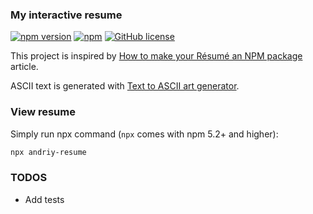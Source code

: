 ### My interactive resume

[![npm version](https://img.shields.io/npm/v/andriy-resume.svg?style=flat)](https://www.npmjs.com/package/andriy-resume)
[![npm](https://img.shields.io/npm/dt/andriy-resume.svg)](https://npm-stat.com/charts.html?package=andriy-resume)
[![GitHub license](https://img.shields.io/badge/License-MIT-yellow.svg)](https://github.com/andriy101/andriy-resume/blob/master/LICENSE)


This project is inspired by [How to make your Résumé an NPM package](https://blog.usejournal.com/how-to-make-your-r%C3%A9sum%C3%A9-an-npm-package-fc5d6b6a3fbd) article.

ASCII text is generated with [Text to ASCII art generator](http://patorjk.com/software/taag/).

### View resume

Simply run npx command (`npx` comes with npm 5.2+ and higher):

```bash
npx andriy-resume
```

### TODOS
* Add tests